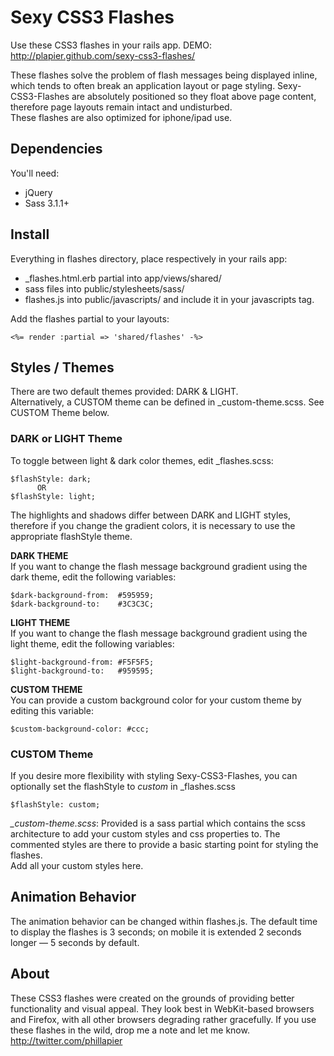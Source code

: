 # Sexy CSS3 Flashes

Use these CSS3 flashes in your rails app.
DEMO: http://plapier.github.com/sexy-css3-flashes/

These flashes solve the problem of flash messages being displayed inline, which tends to often break an application layout or page styling. Sexy-CSS3-Flashes are absolutely positioned so they float above page content, therefore page layouts remain intact and undisturbed.  
These flashes are also optimized for iphone/ipad use.

## Dependencies

You'll need:

* jQuery
* Sass 3.1.1+


## Install

Everything in flashes directory, place respectively in your rails app:

* _flashes.html.erb partial into app/views/shared/
* sass files into public/stylesheets/sass/
* flashes.js into public/javascripts/ and include it in your javascripts tag.

Add the flashes partial to your layouts:

    <%= render :partial => 'shared/flashes' -%>


## Styles / Themes

There are two default themes provided: DARK & LIGHT.  
Alternatively, a CUSTOM theme can be defined in _custom-theme.scss. See CUSTOM Theme below.


### DARK or LIGHT Theme

To toggle between light & dark color themes, edit _flashes.scss:

    $flashStyle: dark;
          OR
    $flashStyle: light;

The highlights and shadows differ between DARK and LIGHT styles, therefore if you change the gradient colors, it is necessary to use the appropriate flashStyle theme.

**DARK THEME**  
If you want to change the flash message background gradient using the dark theme, edit the following variables:

    $dark-background-from:  #595959;
    $dark-background-to:    #3C3C3C;


**LIGHT THEME**  
If you want to change the flash message background gradient using the light theme, edit the following variables:

    $light-background-from: #F5F5F5;
    $light-background-to:   #959595;


**CUSTOM THEME**  
You can provide a custom background color for your custom theme by editing this variable:

    $custom-background-color: #ccc;


### CUSTOM Theme

If you desire more flexibility with styling Sexy-CSS3-Flashes, you can optionally set the flashStyle to *custom* in _flashes.scss

    $flashStyle: custom;

*_custom-theme.scss*: Provided is a sass partial which contains the scss architecture to add your custom styles and css properties to. The commented styles are there to provide a basic starting point for styling the flashes.  
Add all your custom styles here.

## Animation Behavior

The animation behavior can be changed within flashes.js. The default time to display the flashes is 3 seconds; on mobile it is extended 2 seconds longer — 5 seconds by default.

## About

These CSS3 flashes were created on the grounds of providing better functionality and visual appeal. They look best in WebKit-based browsers and Firefox, with all other browsers degrading rather gracefully. If you use these flashes in the wild, drop me a note and let me know. http://twitter.com/phillapier

